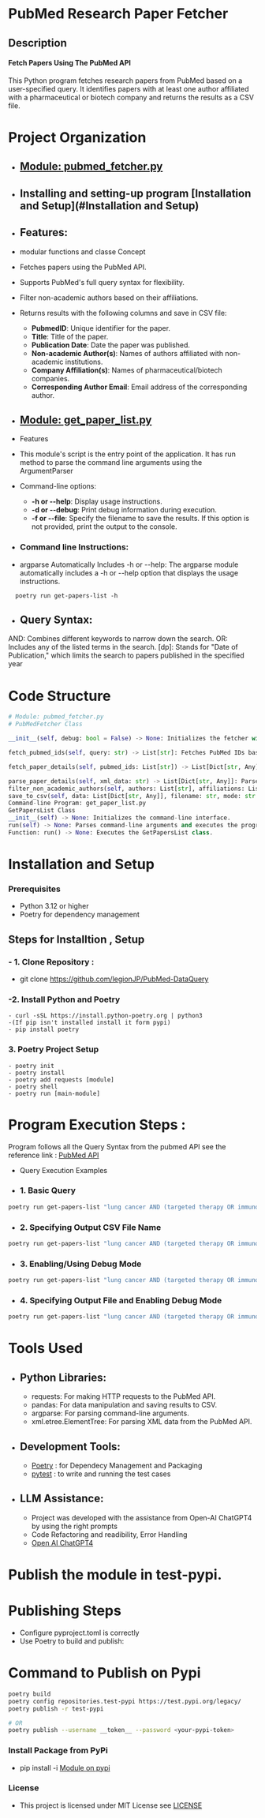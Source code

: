 #
# PubMed Research Paper Fetcher

## Description

#### Fetch Papers Using The PubMed API
This Python program fetches research papers from PubMed based on a user-specified query. It identifies papers with at least one author affiliated with a pharmaceutical or biotech company and returns the results as a CSV file.

# Project Organization

- ## [Module: pubmed_fetcher.py](pubmed-query/pubmed_fetcher/pubmed_fetcher.py)
- ## Installing and setting-up program [Installation and Setup](#Installation and Setup)
- ## 

  ## Features: 
- modular functions and classe Concept
- Fetches papers using the PubMed API.
- Supports PubMed's full query syntax for flexibility.
- Filter non-academic authors based on their affiliations.
- Returns results with the following columns and save in CSV file:
  - **PubmedID**: Unique identifier for the paper.
  - **Title**: Title of the paper.
  - **Publication Date**: Date the paper was published.
  - **Non-academic Author(s)**: Names of authors affiliated with non-academic institutions.
  - **Company Affiliation(s)**: Names of pharmaceutical/biotech companies.
  - **Corresponding Author Email**: Email address of the corresponding author.

- ## [Module: get_paper_list.py](/pubmed-query/get_paper_list/get_paper_list.py)

- Features
- This module's script is the entry point of the application. It has run method to parse the command line arguments using the ArgumentParser
- Command-line options:
  - **-h or --help**: Display usage instructions.
  - **-d or --debug**: Print debug information during execution.
  - **-f or --file**: Specify the filename to save the results. If this option is not provided, print the output to the console.

- ### Command line Instructions:

- argparse Automatically Includes -h or --help: The argparse module automatically includes a -h or --help option that displays the usage instructions. 
```
  poetry run get-papers-list -h
```
- ## Query Syntax:

AND: Combines different keywords to narrow down the search.
OR: Includes any of the listed terms in the search.
[dp]: Stands for "Date of Publication," which limits the search to papers published in the specified year


# Code Structure 

```py
# Module: pubmed_fetcher.py
# PubMedFetcher Class

__init__(self, debug: bool = False) -> None: Initializes the fetcher with optional debug mode.

fetch_pubmed_ids(self, query: str) -> List[str]: Fetches PubMed IDs based on the query.

fetch_paper_details(self, pubmed_ids: List[str]) -> List[Dict[str, Any]]: Fetches paper details for given PubMed IDs.

parse_paper_details(self, xml_data: str) -> List[Dict[str, Any]]: Parses XML data to extract paper details.
filter_non_academic_authors(self, authors: List[str], affiliations: List[str]) -> List[Dict[str, str]]: Filters non-academic authors based on company keywords.
save_to_csv(self, data: List[Dict[str, Any]], filename: str, mode: str = 'w') -> None: Saves data to a CSV file using pandas.
Command-line Program: get_paper_list.py
GetPapersList Class
__init__(self) -> None: Initializes the command-line interface.
run(self) -> None: Parses command-line arguments and executes the program logic.
Function: run() -> None: Executes the GetPapersList class.
```
# Installation and Setup

### Prerequisites
- Python 3.12 or higher
- Poetry for dependency management

## Steps for Installtion , Setup
### - 1. Clone Repository : 
   -  git clone https://github.com/legionJP/PubMed-DataQuery 

### -2. Install Python and Poetry
    - curl -sSL https://install.python-poetry.org | python3 
    -(If pip isn't installed install it form pypi)
    - pip install poetry
### 3. Poetry Project Setup 
    - poetry init
    - poetry install
    - poetry add requests [module]
    - poetry shell 
    - poetry run [main-module]

# Program Execution Steps :
Program follows all the Query Syntax from the pubmed API see the reference link : [PubMed API](https://www.ncbi.nlm.nih.gov/books/NBK25497/#chapter2.Usage_Guidelines_and_Requiremen)

- Query Execution Examples 
- ### 1. Basic Query

```bash
poetry run get-papers-list "lung cancer AND (targeted therapy OR immunotherapy) AND (pharma OR pharmaceutical OR biotech) AND 2023[dp]"
```
- ### 2. Specifying Output CSV File Name

```bash
poetry run get-papers-list "lung cancer AND (targeted therapy OR immunotherapy) AND (pharma OR pharmaceutical OR biotech) AND 2023[dp]" -f lung_cancer_results.csv
```
- ### 3. Enabling/Using Debug Mode

```bash
poetry run get-papers-list "lung cancer AND (targeted therapy OR immunotherapy) AND (pharma OR pharmaceutical OR biotech) AND 2023[dp]" -d
```
- ### 4. Specifying Output File and Enabling Debug Mode

```bash
poetry run get-papers-list "lung cancer AND (targeted therapy OR immunotherapy) AND (pharma OR pharmaceutical OR biotech) AND 2023[dp]" -f lung_cancer_results.csv -d
```

# Tools Used

- ## Python Libraries:

    - requests: For making HTTP requests to the PubMed API.
    - pandas: For data manipulation and saving results to CSV.
    - argparse: For parsing command-line arguments.
    - xml.etree.ElementTree: For parsing XML data from the PubMed API.
- ## Development Tools:
    - [Poetry](https://python-poetry.org/docs/)    : for Dependecy Management and Packaging
    - [pytest](https://docs.pytest.org/en/stable/) : to write and running the test cases
    
- ## LLM Assistance: 
    - Project was developed with the assistance from Open-AI ChatGPT4 by using the right prompts
    - Code Refactoring and readibility, Error Handling
    - [Open AI ChatGPT4](https://chatgpt.com/share/67ce4517-b6c4-8012-9db2-42090ff54487)


# Publish the module in test-pypi.

# Publishing Steps
- Configure pyproject.toml is correctly
- Use Poetry to build and publish:

# Command to Publish on Pypi
```bash
poetry build
poetry config repositories.test-pypi https://test.pypi.org/legacy/
poetry publish -r test-pypi

# OR
poetry publish --username __token__ --password <your-pypi-token>
```

### Install Package from PyPi 
- pip install -i [Module on pypi](https://test.pypi.org/...)

### License 
- This project is licensed under MIT License see [LICENSE](/LICENSE)
